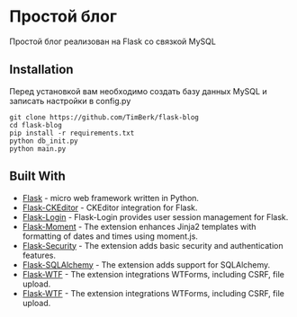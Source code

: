 # Простой блог

Простой блог реализован на Flask со связкой MySQL


## Installation

Перед установкой вам необходимо создать базу данных MySQL и записать настройки в config.py

```console
git clone https://github.com/TimBerk/flask-blog
cd flask-blog
pip install -r requirements.txt
python db_init.py
python main.py
```

## Built With

* [Flask](https://flask.palletsprojects.com/en/1.1.x/) -  micro web framework written in Python.
* [Flask-CKEditor](https://flask-ckeditor.readthedocs.io/) - CKEditor integration for Flask.
* [Flask-Login](https://flask-login.readthedocs.io/) - Flask-Login provides user session management for Flask.
* [Flask-Moment](https://github.com/miguelgrinberg/Flask-Moment) - The extension enhances Jinja2 templates with formatting of dates and times using moment.js.
* [Flask-Security](https://pythonhosted.org/Flask-Security/) - The extension adds basic security and authentication features.
* [Flask-SQLAlchemy](https://flask-sqlalchemy.palletsprojects.com/en/2.x/) - The extension adds support for SQLAlchemy.
* [Flask-WTF](https://flask-wtf.readthedocs.io/en/stable/) - The extension integrations WTForms, including CSRF, file upload.
* [Flask-WTF](https://flask-wtf.readthedocs.io/en/stable/) - The extension integrations WTForms, including CSRF, file upload.
